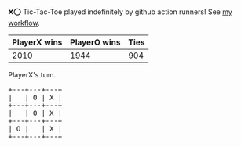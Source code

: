 :x::o: Tic-Tac-Toe played indefinitely by github action runners! See [my workflow](.github/workflows/play.yaml).

|PlayerX wins|PlayerO wins|Ties|
|-|-|-|
|2010|1944|904|

PlayerX's turn.

<pre>
+---+---+---+
|   | O | X |
+---+---+---+
|   | O | X |
+---+---+---+
| O |   | X |
+---+---+---+
</pre>